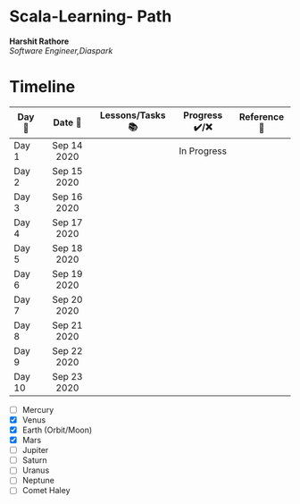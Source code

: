 # Scala-Learning- Path
**Harshit Rathore**  
*Software Engineer,Diaspark*

# Timeline
| Day :pushpin: | Date :date:  | Lessons/Tasks :books:                     |Progress :heavy_check_mark:/:x:                |   Reference :link:                                 |
| ------------- |:------------:| ------------------------------------------|:---------------------------------------------:|----------------------------------------------------|
| Day 1         | Sep 14 2020  |                                           |In Progress   |     |
| Day 2         | Sep 15 2020  |                                           |    |                                                    |
| Day 3         | Sep 16 2020  |                                           |    |                                                    |
| Day 4         | Sep 17 2020  |                                           |                                               |                                                    |
| Day 5         | Sep 18 2020  |                                           |                                            |                                                       |
| Day 6         | Sep 19 2020  |                                           |                                            |                                                       |
| Day 7         | Sep 20 2020  |                                           |                                            |                                                       |
| Day 8         | Sep 21 2020  |                                           |                                            |                                                       |
| Day 9         | Sep 22 2020  |                                           |                                            |                                                       |
| Day 10        | Sep 23 2020  |                                           |                                            |                                                       |


- [ ] Mercury
- [x] Venus
- [x] Earth (Orbit/Moon)
- [x] Mars
- [ ] Jupiter
- [ ] Saturn
- [ ] Uranus
- [ ] Neptune
- [ ] Comet Haley
